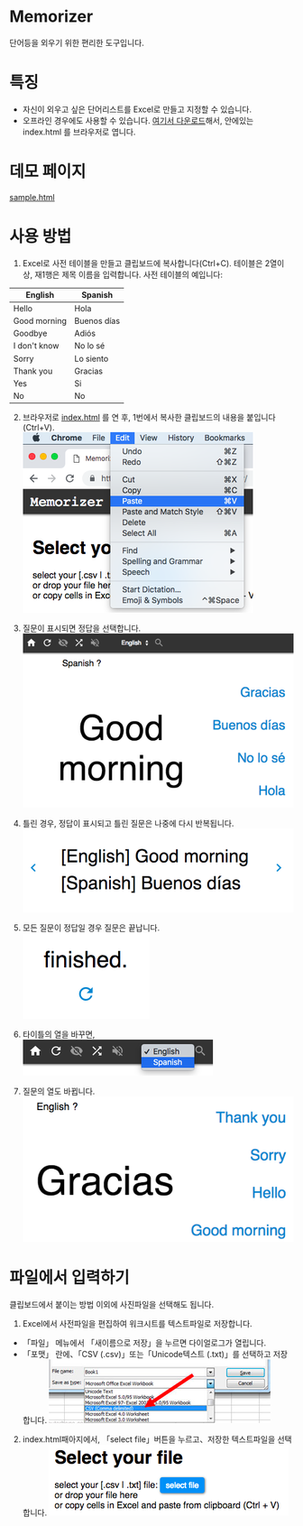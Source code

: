 # Memorizer
단어등을 외우기 위한 편리한 도구입니다.

# 특징

* 자신이 외우고 싶은 단어리스트를 Excel로 만들고 지정할 수 있습니다.
* 오프라인 경우에도 사용할 수 있습니다. <a href="memorizer.zip" download="memorizer.zip">여기서 다운로드</a>해서, 안에있는 index.html 를 브라우저로 엽니다.

# 데모 페이지

<a target="_blank" href="https://mochihashi.github.io/memorizer/sample.html">sample.html</a>

# 사용 방법

1. Excel로 사전 테이블을 만들고 클립보드에 복사합니다(Ctrl+C). 테이블은 2열이상, 재1행은 제목 이름을 입력합니다. 사전 테이블의 예입니다:

| English | Spanish |
| ---- | ---- |
| Hello | Hola |
| Good morning | Buenos días |
| Goodbye | Adiós |
| I don't know | No lo sé |
| Sorry | Lo siento |
| Thank you | Gracias |
| Yes | Si |
| No | No |

2. 브라우저로 <a target="_blank" href="https://mochihashi.github.io/memorizer/">index.html</a> 를 연 후, 1번에서 복사한 클립보드의 내용을 붙입니다(Ctrl+V).<br/>
	<kbd><img src="https://raw.githubusercontent.com/mochihashi/memorizer/master/images/paste.png"></kbd>

3. 질문이 표시되면 정답을 선택합니다.<br/>
	<kbd><img src="https://raw.githubusercontent.com/mochihashi/memorizer/master/images/question.png"></kbd>

4. 틀린 경우, 정답이 표시되고 틀린 질문은 나중에 다시 반복됩니다.<br/>
	<kbd><img src="https://raw.githubusercontent.com/mochihashi/memorizer/master/images/answer.png"></kbd>

5. 모든 질문이 정답일 경우 질문은 끝납니다.<br/>
	<kbd><img src="https://raw.githubusercontent.com/mochihashi/memorizer/master/images/finished.png"></kbd>

6. 타이틀의 열을 바꾸면,<br/>
	<kbd><img src="https://raw.githubusercontent.com/mochihashi/memorizer/master/images/change-column.png"></kbd>

7. 질문의 열도 바뀝니다.<br/>
	<kbd><img src="https://raw.githubusercontent.com/mochihashi/memorizer/master/images/question2.png"></kbd>

# 파일에서 입력하기

클립보드에서 붙이는 방법 이외에 사진파일을 선택해도 됩니다.

1. Excel에서 사전파일을 편집하여 워크시트를 텍스트파일로 저장합니다.
  *  「파일」 메뉴에서  「새이름으로 저장」을 누르면 다이얼로그가 열립니다.
  *  「포맷」 란에、「CSV (.csv)」또는「Unicode텍스트 (.txt)」를 선택하고 저장합니다.
	<kbd><img src="https://raw.githubusercontent.com/mochihashi/memorizer/master/images/save-as-csv.png"></kbd>

2. index.html패아지에서, 「select file」버튼을 누르고、저장한 텍스트파일을 선택합니다.
	<kbd><img src="https://raw.githubusercontent.com/mochihashi/memorizer/master/images/select-file.png"></kbd>
